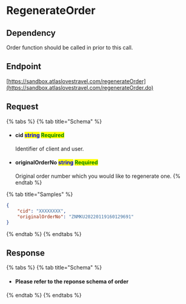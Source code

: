# RegenerateOrder

## Dependency

Order function should be called in prior to this call.

## Endpoint

[https://sandbox.atlaslovestravel.com/regenerateOrder](https://sandbox.atlaslovestravel.com/regenerateOrder.do)

## Request

{% tabs %}
{% tab title="Schema" %}
*   #### cid                                  <mark style="color:blue;">string</mark>                                                                                                 <mark style="color:green;">Required</mark>

    Identifier of client and user.
*   #### originalOrderNo                       <mark style="color:blue;">string</mark>                                                                                 <mark style="color:green;">Required</mark>

    Original order number which you would like to regenerate one.&#x20;
{% endtab %}

{% tab title="Samples" %}
```json
{
    "cid": "XXXXXXXX",
    "originalOrderNo": "ZNMKU20220119160129691"
}             
```
{% endtab %}
{% endtabs %}

## Response

{% tabs %}
{% tab title="Schema" %}
* #### Please refer to the reponse schema of order
{% endtab %}
{% endtabs %}
